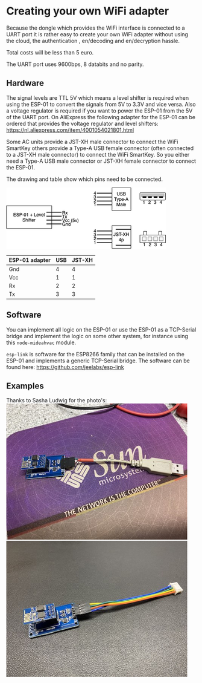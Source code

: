 # Creating your own WiFi adapter

Because the dongle which provides the WiFi interface is connected to a UART port it is rather easy to create your own WiFi adapter without using the cloud, the authentication , en/decoding and en/decryption hassle. 

Total costs will be less than 5 euro.


The UART port uses 9600bps, 8 databits and no parity. 

## Hardware

The signal levels are TTL 5V which means a level shifter is required when using the ESP-01 to convert the signals from 5V to 3.3V and vice versa. Also a voltage regulator is required if you want to power the ESP-01 from the 5V of the UART port. On AliExpress the following adapter for the ESP-01 can be ordered that provides the voltage regulator and level shifters: <https://nl.aliexpress.com/item/4001054021801.html>

Some AC units provide a JST-XH male connector to connect the WiFi SmartKey others provide a Type-A USB female connector (often connected to a JST-XH male connector) to connect the WiFi SmartKey. So you either need a Type-A USB male connector or JST-XH female connector to connect the ESP-01.

The drawing and table show which pins need to be connected.

![](./pics/adapter.png)

| ESP-01 adapter | USB | JST-XH |
|-|-|-|
| Gnd | 4 | 4 |
| Vcc | 1 | 1 |
| Rx | 2 | 2 |
| Tx | 3 | 3 |


## Software

You can implement all logic on the ESP-01 or use the ESP-01 as a TCP-Serial bridge and implement the logic on some other system, for instance using this `node-mideahvac` module.

`esp-link` is software for the ESP8266 family that can be installed on the ESP-01 and implements a generic TCP-Serial bridge. The software can be found here: <https://github.com/jeelabs/esp-link>

## Examples

Thanks to Sasha Ludwig for the photo's:
![](./pics/USB.jpeg)
![](./pics/JST-XH.jpeg)
